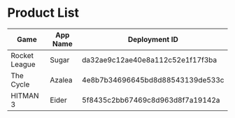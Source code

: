 # Product List

| Game | App Name | Deployment ID |
| - | - | - |
| Rocket League | Sugar | da32ae9c12ae40e8a112c52e1f17f3ba |
| The Cycle | Azalea | 4e8b7b34696645bd8d88543139de533c |
| HITMAN 3 | Eider | 5f8435c2bb67469c8d963d8f7a19142a |
